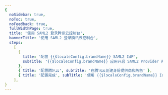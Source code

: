 ```yaml
---
{
  noSidebar: true,
  noToc: true,
  noFeedback: true,
  fullWidthPage: true,
  title: '使用 SAML2 登录腾讯云控制台',
  bannerTitle: '使用 SAML2 登录腾讯云控制台',
  steps:
    [
      {
        title: '配置 {{$localeConfig.brandName}} SAML2 IdP',
        subTitle: '{{$localeConfig.brandName}} 应用开启 SAML2 Provider 并配置',
      },
      { title: '配置腾讯云', subTitle: '在腾讯云创建身份提供商和角色' },
      { title: '配置完成', subTitle: '使用 {{$localeConfig.brandName}} IdP 登录腾讯云' },
    ],
}
---
```


<IntegrationDetail/>
